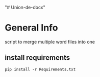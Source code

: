 "# Union-de-docx" 

# General Info

script to merge multiple word files into one


## install requirements

	pip install -r Requirements.txt
